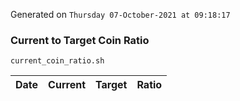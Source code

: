 Generated on `Thursday 07-October-2021 at 09:18:17`

### Current to Target Coin Ratio
`current_coin_ratio.sh`

Date|Current|Target|Ratio
---|---|---|---
